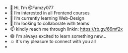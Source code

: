 - 👋 Hi, I’m @Famzy077
- 👀 I’m interested in all Frontend courses
- 🌱 I’m currently learning Web-Design 
- 💞️ I’m looking to collaborate with teams 
- 📫 kindly reach me through linkin: https://rb.gy/66mf2x
- 😄 I'm always excited to learn something new...
- ☺ It's my pleasure to connect with you all
- 

<!---
Famzy077/Famzy077 is a ✨ special ✨ repository because its `README.md` (this file) appears on your GitHub profile.
You can click the Preview link to take a look at your changes.
--->
